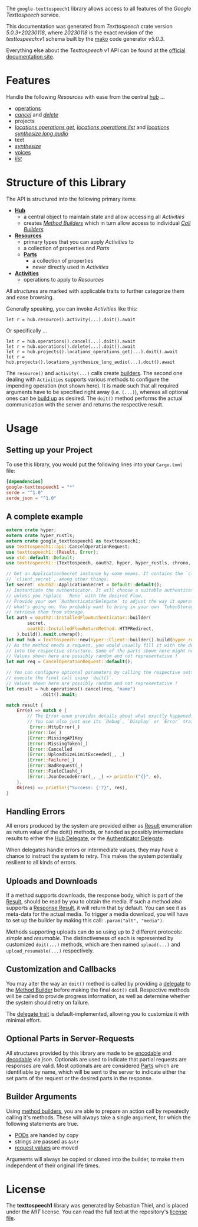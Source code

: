 <!---
DO NOT EDIT !
This file was generated automatically from 'src/generator/templates/api/README.md.mako'
DO NOT EDIT !
-->
The `google-texttospeech1` library allows access to all features of the *Google Texttospeech* service.

This documentation was generated from *Texttospeech* crate version *5.0.3+20230118*, where *20230118* is the exact revision of the *texttospeech:v1* schema built by the [mako](http://www.makotemplates.org/) code generator *v5.0.3*.

Everything else about the *Texttospeech* *v1* API can be found at the
[official documentation site](https://cloud.google.com/text-to-speech/).
# Features

Handle the following *Resources* with ease from the central [hub](https://docs.rs/google-texttospeech1/5.0.3+20230118/google_texttospeech1/Texttospeech) ... 

* [operations](https://docs.rs/google-texttospeech1/5.0.3+20230118/google_texttospeech1/api::Operation)
 * [*cancel*](https://docs.rs/google-texttospeech1/5.0.3+20230118/google_texttospeech1/api::OperationCancelCall) and [*delete*](https://docs.rs/google-texttospeech1/5.0.3+20230118/google_texttospeech1/api::OperationDeleteCall)
* projects
 * [*locations operations get*](https://docs.rs/google-texttospeech1/5.0.3+20230118/google_texttospeech1/api::ProjectLocationOperationGetCall), [*locations operations list*](https://docs.rs/google-texttospeech1/5.0.3+20230118/google_texttospeech1/api::ProjectLocationOperationListCall) and [*locations synthesize long audio*](https://docs.rs/google-texttospeech1/5.0.3+20230118/google_texttospeech1/api::ProjectLocationSynthesizeLongAudioCall)
* text
 * [*synthesize*](https://docs.rs/google-texttospeech1/5.0.3+20230118/google_texttospeech1/api::TextSynthesizeCall)
* [voices](https://docs.rs/google-texttospeech1/5.0.3+20230118/google_texttospeech1/api::Voice)
 * [*list*](https://docs.rs/google-texttospeech1/5.0.3+20230118/google_texttospeech1/api::VoiceListCall)




# Structure of this Library

The API is structured into the following primary items:

* **[Hub](https://docs.rs/google-texttospeech1/5.0.3+20230118/google_texttospeech1/Texttospeech)**
    * a central object to maintain state and allow accessing all *Activities*
    * creates [*Method Builders*](https://docs.rs/google-texttospeech1/5.0.3+20230118/google_texttospeech1/client::MethodsBuilder) which in turn
      allow access to individual [*Call Builders*](https://docs.rs/google-texttospeech1/5.0.3+20230118/google_texttospeech1/client::CallBuilder)
* **[Resources](https://docs.rs/google-texttospeech1/5.0.3+20230118/google_texttospeech1/client::Resource)**
    * primary types that you can apply *Activities* to
    * a collection of properties and *Parts*
    * **[Parts](https://docs.rs/google-texttospeech1/5.0.3+20230118/google_texttospeech1/client::Part)**
        * a collection of properties
        * never directly used in *Activities*
* **[Activities](https://docs.rs/google-texttospeech1/5.0.3+20230118/google_texttospeech1/client::CallBuilder)**
    * operations to apply to *Resources*

All *structures* are marked with applicable traits to further categorize them and ease browsing.

Generally speaking, you can invoke *Activities* like this:

```Rust,ignore
let r = hub.resource().activity(...).doit().await
```

Or specifically ...

```ignore
let r = hub.operations().cancel(...).doit().await
let r = hub.operations().delete(...).doit().await
let r = hub.projects().locations_operations_get(...).doit().await
let r = hub.projects().locations_synthesize_long_audio(...).doit().await
```

The `resource()` and `activity(...)` calls create [builders][builder-pattern]. The second one dealing with `Activities` 
supports various methods to configure the impending operation (not shown here). It is made such that all required arguments have to be 
specified right away (i.e. `(...)`), whereas all optional ones can be [build up][builder-pattern] as desired.
The `doit()` method performs the actual communication with the server and returns the respective result.

# Usage

## Setting up your Project

To use this library, you would put the following lines into your `Cargo.toml` file:

```toml
[dependencies]
google-texttospeech1 = "*"
serde = "^1.0"
serde_json = "^1.0"
```

## A complete example

```Rust
extern crate hyper;
extern crate hyper_rustls;
extern crate google_texttospeech1 as texttospeech1;
use texttospeech1::api::CancelOperationRequest;
use texttospeech1::{Result, Error};
use std::default::Default;
use texttospeech1::{Texttospeech, oauth2, hyper, hyper_rustls, chrono, FieldMask};

// Get an ApplicationSecret instance by some means. It contains the `client_id` and 
// `client_secret`, among other things.
let secret: oauth2::ApplicationSecret = Default::default();
// Instantiate the authenticator. It will choose a suitable authentication flow for you, 
// unless you replace  `None` with the desired Flow.
// Provide your own `AuthenticatorDelegate` to adjust the way it operates and get feedback about 
// what's going on. You probably want to bring in your own `TokenStorage` to persist tokens and
// retrieve them from storage.
let auth = oauth2::InstalledFlowAuthenticator::builder(
        secret,
        oauth2::InstalledFlowReturnMethod::HTTPRedirect,
    ).build().await.unwrap();
let mut hub = Texttospeech::new(hyper::Client::builder().build(hyper_rustls::HttpsConnectorBuilder::new().with_native_roots().https_or_http().enable_http1().build()), auth);
// As the method needs a request, you would usually fill it with the desired information
// into the respective structure. Some of the parts shown here might not be applicable !
// Values shown here are possibly random and not representative !
let mut req = CancelOperationRequest::default();

// You can configure optional parameters by calling the respective setters at will, and
// execute the final call using `doit()`.
// Values shown here are possibly random and not representative !
let result = hub.operations().cancel(req, "name")
             .doit().await;

match result {
    Err(e) => match e {
        // The Error enum provides details about what exactly happened.
        // You can also just use its `Debug`, `Display` or `Error` traits
         Error::HttpError(_)
        |Error::Io(_)
        |Error::MissingAPIKey
        |Error::MissingToken(_)
        |Error::Cancelled
        |Error::UploadSizeLimitExceeded(_, _)
        |Error::Failure(_)
        |Error::BadRequest(_)
        |Error::FieldClash(_)
        |Error::JsonDecodeError(_, _) => println!("{}", e),
    },
    Ok(res) => println!("Success: {:?}", res),
}

```
## Handling Errors

All errors produced by the system are provided either as [Result](https://docs.rs/google-texttospeech1/5.0.3+20230118/google_texttospeech1/client::Result) enumeration as return value of
the doit() methods, or handed as possibly intermediate results to either the 
[Hub Delegate](https://docs.rs/google-texttospeech1/5.0.3+20230118/google_texttospeech1/client::Delegate), or the [Authenticator Delegate](https://docs.rs/yup-oauth2/*/yup_oauth2/trait.AuthenticatorDelegate.html).

When delegates handle errors or intermediate values, they may have a chance to instruct the system to retry. This 
makes the system potentially resilient to all kinds of errors.

## Uploads and Downloads
If a method supports downloads, the response body, which is part of the [Result](https://docs.rs/google-texttospeech1/5.0.3+20230118/google_texttospeech1/client::Result), should be
read by you to obtain the media.
If such a method also supports a [Response Result](https://docs.rs/google-texttospeech1/5.0.3+20230118/google_texttospeech1/client::ResponseResult), it will return that by default.
You can see it as meta-data for the actual media. To trigger a media download, you will have to set up the builder by making
this call: `.param("alt", "media")`.

Methods supporting uploads can do so using up to 2 different protocols: 
*simple* and *resumable*. The distinctiveness of each is represented by customized 
`doit(...)` methods, which are then named `upload(...)` and `upload_resumable(...)` respectively.

## Customization and Callbacks

You may alter the way an `doit()` method is called by providing a [delegate](https://docs.rs/google-texttospeech1/5.0.3+20230118/google_texttospeech1/client::Delegate) to the 
[Method Builder](https://docs.rs/google-texttospeech1/5.0.3+20230118/google_texttospeech1/client::CallBuilder) before making the final `doit()` call. 
Respective methods will be called to provide progress information, as well as determine whether the system should 
retry on failure.

The [delegate trait](https://docs.rs/google-texttospeech1/5.0.3+20230118/google_texttospeech1/client::Delegate) is default-implemented, allowing you to customize it with minimal effort.

## Optional Parts in Server-Requests

All structures provided by this library are made to be [encodable](https://docs.rs/google-texttospeech1/5.0.3+20230118/google_texttospeech1/client::RequestValue) and 
[decodable](https://docs.rs/google-texttospeech1/5.0.3+20230118/google_texttospeech1/client::ResponseResult) via *json*. Optionals are used to indicate that partial requests are responses 
are valid.
Most optionals are are considered [Parts](https://docs.rs/google-texttospeech1/5.0.3+20230118/google_texttospeech1/client::Part) which are identifiable by name, which will be sent to 
the server to indicate either the set parts of the request or the desired parts in the response.

## Builder Arguments

Using [method builders](https://docs.rs/google-texttospeech1/5.0.3+20230118/google_texttospeech1/client::CallBuilder), you are able to prepare an action call by repeatedly calling it's methods.
These will always take a single argument, for which the following statements are true.

* [PODs][wiki-pod] are handed by copy
* strings are passed as `&str`
* [request values](https://docs.rs/google-texttospeech1/5.0.3+20230118/google_texttospeech1/client::RequestValue) are moved

Arguments will always be copied or cloned into the builder, to make them independent of their original life times.

[wiki-pod]: http://en.wikipedia.org/wiki/Plain_old_data_structure
[builder-pattern]: http://en.wikipedia.org/wiki/Builder_pattern
[google-go-api]: https://github.com/google/google-api-go-client

# License
The **texttospeech1** library was generated by Sebastian Thiel, and is placed 
under the *MIT* license.
You can read the full text at the repository's [license file][repo-license].

[repo-license]: https://github.com/Byron/google-apis-rsblob/main/LICENSE.md

